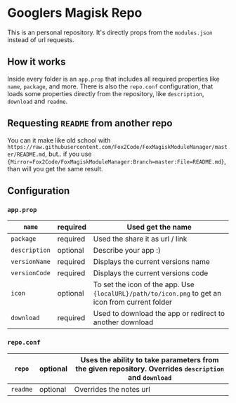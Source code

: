 # Googlers Magisk Repo

This is an personal repository. It's directly props from the `modules.json` instead of url requests.

## How it works

Inside every folder is an `app.prop` that includes all required properties like `name`, `package`, and more. There is also the `repo.conf` configuration, that loads some properties directly from the repository, like `description`, `download` and `readme`.

## Requesting `README` from another repo

You can it make like old school with `https://raw.githubusercontent.com/Fox2Code/FoxMagiskModuleManager/master/README.md`, but.. if you use `{Mirror=Fox2Code/FoxMagiskModuleManager:Branch=master:File=README.md}`, than will you get the same result.

## Configuration

### `app.prop`

| `name`        | required | Used get the name                                                                                |
| ------------- | -------- | ------------------------------------------------------------------------------------------------ |
| `package`     | required | Used the share it as url / link                                                                  |
| `description` | optional | Describe your app :)                                                                             |
| `versionName` | required | Displays the current versions name                                                               |
| `versionCode` | required | Displays the current versions code                                                               |
| `icon`        | optional | To set the icon of the app. Use `{localURL}/path/to/icon.png` to get an icon from current folder |
| `download`    | required | Used to download the app or redirect to another download                                         |

### `repo.conf`

| `repo`   | optional | Uses the ability to take parameters from the given repository. Overrides `description` and `download` |
| -------- | -------- | ----------------------------------------------------------------------------------------------------- |
| `readme` | optional | Overrides the notes url                                                                               |
